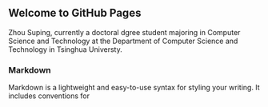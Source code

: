 ## Welcome to GitHub Pages

Zhou Suping, currently a doctoral dgree student majoring in Computer Science and Technology at the Department of Computer Science and Technology in Tsinghua Universty.

### Markdown

Markdown is a lightweight and easy-to-use syntax for styling your writing. It includes conventions for

